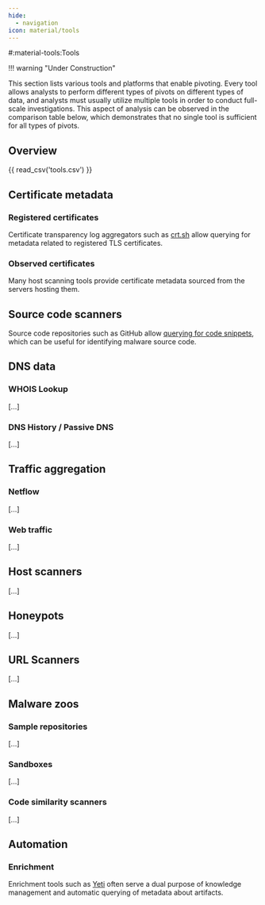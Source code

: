 ```yaml
---
hide:
  - navigation
icon: material/tools
---
```


#:material-tools:Tools

!!! warning "Under Construction"

This section lists various tools and platforms that enable pivoting. Every tool allows analysts to perform different types of pivots on different types of data, and analysts must usually utilize multiple tools in order to conduct full-scale investigations. This aspect of analysis can be observed in the comparison table below, which demonstrates that no single tool is sufficient for all types of pivots.

## Overview

{{ read_csv('tools.csv') }}

## Certificate metadata

### Registered certificates

Certificate transparency log aggregators such as [crt.sh](https://crt.sh/) allow querying for metadata related to registered TLS certificates.

### Observed certificates

Many host scanning tools provide certificate metadata sourced from the servers hosting them.

## Source code scanners

Source code repositories such as GitHub allow [querying for code snippets](https://github.com/search), which can be useful for identifying malware source code.

## DNS data

### WHOIS Lookup

[...]

### DNS History / Passive DNS

[...]

## Traffic aggregation

### Netflow

[...]

### Web traffic

[...]

## Host scanners

[...]

## Honeypots

[...]

## URL Scanners

[...]

## Malware zoos

### Sample repositories

[...]

### Sandboxes

[...]

### Code similarity scanners

[...]

## Automation

### Enrichment

Enrichment tools such as [Yeti](https://yeti-platform.io/) often serve a dual purpose of knowledge management and automatic querying of metadata about artifacts.
